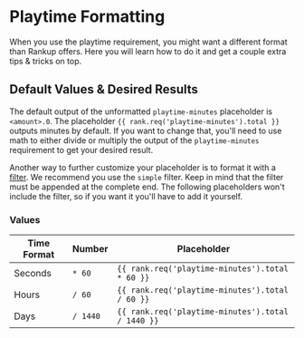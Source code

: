 <title>Playtime Formatting - Official Rankup Wiki</title>
<meta name="description" content="How and why to format the playtime-minutes requirement.">

# Playtime Formatting

When you use the playtime requirement, you might want a different format than Rankup offers. Here you will learn how to do it and get a couple extra tips & tricks on top.

## Default Values & Desired Results
The default output of the unformatted `playtime-minutes` placeholder is `<amount>.0`. The placeholder `{{ rank.req('playtime-minutes').total }}` outputs minutes by default. If you want to change that, you'll need to use math to either divide or multiply the output of the `playtime-minutes` requirement to get your desired result.

Another way to further customize your placeholder is to format it with a [filter](../Text-Templating/Formatting.md#filters). We recommend you use the `simple` filter. Keep in mind that the filter must be appended at the complete end. The following placeholders won't include the filter, so if you want it you'll have to add it yourself.

### Values

| Time Format | Number   | Placeholder                                       |
| ----------- | -------- | ------------------------------------------------- |
| Seconds     | `* 60`   | `{{ rank.req('playtime-minutes').total * 60 }}`   |
| Hours       | `/ 60`   | `{{ rank.req('playtime-minutes').total / 60 }}`   |
| Days        | `/ 1440` | `{{ rank.req('playtime-minutes').total / 1440 }}` |